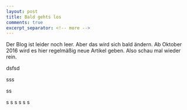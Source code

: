 ```yaml
---
layout: post
title: Bald gehts los
comments: true
excerpt_separator: <!-- more -->
---
```


Der Blog ist leider noch leer. Aber das wird sich bald ändern. Ab Oktober 2016 wird es hier regelmäßig neue Artikel geben. Also schau mal wieder rein.



































dsfsd











sss

















ss




s
s
s
s
s
s

